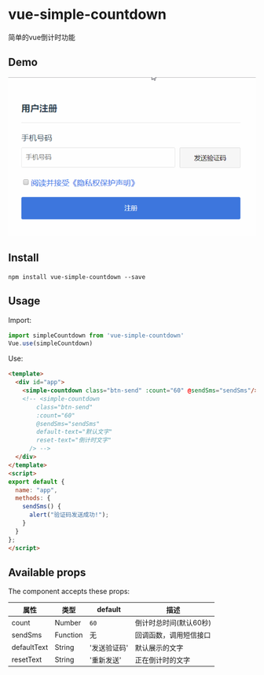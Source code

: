 # vue-simple-countdown

简单的vue倒计时功能

## Demo
![](https://raw.githubusercontent.com/zhangangs/vue-simple-countdown/master/public/demo.gif)


## Install
```
npm install vue-simple-countdown --save
```

## Usage
Import:
```javascript
import simpleCountdown from 'vue-simple-countdown'
Vue.use(simpleCountdown)
```
Use:
```html
<template>
  <div id="app">
    <simple-countdown class="btn-send" :count="60" @sendSms="sendSms"/>
    <!-- <simple-countdown
        class="btn-send"
        :count="60"
        @sendSms="sendSms"
        default-text="默认文字"
        reset-text="倒计时文字"
      /> -->
  </div>
</template>
<script>
export default {
  name: "app",
  methods: {
    sendSms() {
      alert("验证码发送成功!");
    }
  }
};
</script>
```
## Available props
The component accepts these props:


属性 | 类型 | default | 描述
---|---|---|---
count | Number | `60` | 倒计时总时间(默认60秒)
sendSms | Function | 无 | 回调函数，调用短信接口
defaultText | String | '发送验证码' | 默认展示的文字
resetText | String | '重新发送' | 正在倒计时的文字


